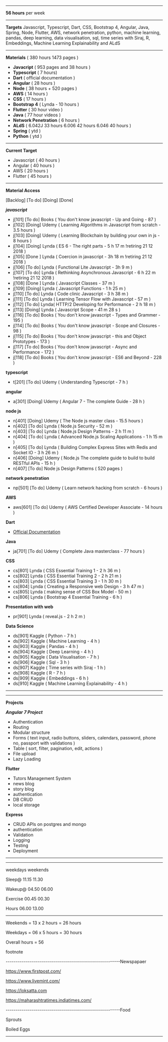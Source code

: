 

***
**56 hours** per week
***
**Targets**
Javascript, Typescript, Dart, CSS, Bootstrap 4, Angular, Java, Spring, Node, Flutter, AWS, network penetration, python, machine learning, pandas, deep learning, data visualisation, sql, time series with Siraj, R, Embeddings, Machine Learning Explainability and ALdS
***
**Materials** ( 380 hours 1473 pages )
- **Javacript** ( 953 pages and 38 hours )
- **Typescript** ( 7 hours)
- **Dart** ( official documentation )
- **Angular** ( 28 hours )
- **Node**  ( 38 hours + 520 pages )
- **AWS** ( 14 hours )
- **CSS** ( 17 hours )
- **Bootstrap 4** ( Lynda - 10 hours )
- **Flutter** ( 30 hour video )
- **Java** ( 77 hour videos )
- **Network Penetration** ( 6 hours )
- **ALdS** ( 6.042J 33 hours 6.006 42 hours 6.046 40 hours )
- **Spring** ( ytd )
- **Python** ( ytd )

***
**Current Target**
- Javascript ( 40 hours )
- Angular ( 40 hours )
- AWS ( 20 hours )
- Flutter ( 45 hours )

***

**Material Access**  

[Backlog] [To do] [Doing] [Done]

***javascript***
- j[101] [To do] Books ( You don't know javascript - Up and Going - 87 ) 
- j[102] [Doing] Udemy ( Learning Algorithms in Javascript from scratch - 3.5 hours )   
- j[103] [Doing] Udemy ( Learning Blockchain by building your own in js - 8 hours )    
- j[104] [Doing] Lynda ( ES 6 - The right parts - 5 h 17 m !retiring 21 12 2018 )   
- j[105] [Done ] Lynda ( Coercion in javascript - 3h 18 m !retiring 21 12 2018 )   
- j[106] [To do] Lynda ( Functional Lite Javascript - 3h 9 m )  
- j[107] [To do] Lynda ( Rethinking Asynchronous Javascript - 6 h 22 m !retiring 21 12 2018 ) 
- j[108] [Done ] Lynda ( Javascript Classes - 37 m ) 
- j[109] [Doing] Lynda ( Javascript Functions - 1 h 25 m ) 
- j[110] [To do] Lynda ( Code clinic Javascript - 3 h 38 m ) 
- j[111] [To do] Lynda ( Learning Tensor Flow with Javascript - 57 m ) 
- j[112] [To do] Lynda( HTTP/2 Developing for Performance - 2 h 18 m ) 
- j[113] [Doing] Lynda ( Javascript Scope - 41 m 28 s )
- j[116] [To do] Books ( You don't know javascript - Types and Grammer - 195 )  
- j[114] [To do] Books ( You don't know javascript - Scope and Closures - 98 )  
- j[115] [To do] Books ( You don't know javascript - this and Object Prototypes - 173 )  
- j[117] [To do] Books ( You don't know javascript - Async and Performance - 172 )  
- j[118] [To do] Books ( You don't know javascript - ES6 and Beyond - 228 )  

**typescript**
- t[201] [To do] Udemy ( Understanding Typescript - 7 h )

**angular**
- a[301] [Doing] Udemy ( Angular 7 - The complete Guide - 28 h ) 

**node js**
- n[401] [Doing] Udemy ( The Node js master class - 15.5 hours )  
- n[402] [To do] Lynda ( Node.js Security - 52 m )
- n[403] [To do] Lynda ( Node.js Design Patterns - 2 h 11 m )
- n[404] [To do] Lynda ( Advanced Node.js Scaling Applications - 1 h 15 m )
- n[405] [To do] Lynda ( Building Complex Express Sites with Redis and Socket IO - 3 h 26 m )
- n[406] [Doing] Udemy ( Node.js The complete guide to build to build RESTful APIs - 15 h )  
- n[407] [To do] Node js Design Patterns ( 520 pages )

**network penetration**
- np[501] [To do] Udemy ( Learn network hacking from scratch - 6 hours )

**AWS**
- aws[601] [To do] Udemy ( AWS Certified Developer Associate - 14 hours )

**Dart**
- [Official Documentation](https://www.dartlang.org/guides/language/language-tour#typedefs)

**Java**
- ja[701] [To do] Udemy ( Complete Java masterclass - 77 hours )

**CSS**
- cs[801] Lynda ( CSS Essential Training 1 - 2 h 36 m )
- cs[802] Lynda ( CSS Essential Training 2 - 2 h 21 m )
- cs[803] Lynda ( CSS Essential Training 3 - 1 h 30 m )
- cs[804] Lynda ( Creating a Responsive web Design - 3 h 47 m )
- cs[805] Lynda ( making sense of CSS Box Model - 50 m )
- cs[806] Lynda ( Bootstrap 4 Essential Training - 6 h )

**Presentation with web**
- pr[901] Lynda ( reveal.js - 2 h 2 m )

**Data Science**  
- ds[901] Kaggle ( Python - 7 h )
- ds[902] Kaggle ( Machine Learning - 4 h )  
- ds[903] Kaggle ( Pandas - 4 h )  
- ds[904] Kaggle ( Deep Learning - 4 h )  
- ds[905] Kaggle ( Data Visualisation - 7 h )  
- ds[906] Kaggle ( Sql - 3 h )  
- ds[907] Kaggle ( Time series with Siraj - 1 h )  
- ds[908] Kaggle ( R - 7 h ) 
- ds[909] Kaggle ( Embeddings - 6 h ) 
- ds[910] Kaggle ( Machine Learning Explainability - 4 h )

***
***

**Projects**

***Angular 7 Project***
- Authentication
- Routing
- Modular structure
- Forms ( text input, radio buttons, sliders, calendars, password, phone no, passport with validations )
- Table ( sort, filter, pagination, edit, actions )
- File upload
- Lazy Loading

**Flutter**
- Tutors Management System
- news blog
- story blog
- authentication
- DB CRUD
- local storage

**Express**
- CRUD APIs on postgres and mongo
- authentication
- Validation
- Logging
- Testing
- Deployment




***
***

weekdays weekends

Sleep@   11.15 11.30

Wakeup@  04.50 06.00

Exercise 00.45 00.30

Hours    06.00 13.00


--------------------------
 

Weekends = 13 x 2 hours = 26 hours

Weekdays = 06 x 5 hours = 30 hours

Overall hours = 56

  

footnote

---------------------------------------------------------Newspapaer

https://www.firstpost.com/

https://www.livemint.com/

https://loksatta.com

https://maharashtratimes.indiatimes.com/

---------------------------------------------------------Food

Sprouts

Boiled Eggs

---------------------------------------------------------
